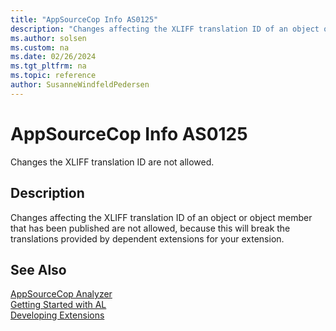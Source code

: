 ```yaml
---
title: "AppSourceCop Info AS0125"
description: "Changes affecting the XLIFF translation ID of an object or object member that has been published are not allowed, because this will break the translations provided by dependent extensions for your extension."
ms.author: solsen
ms.custom: na
ms.date: 02/26/2024
ms.tgt_pltfrm: na
ms.topic: reference
author: SusanneWindfeldPedersen
---
```

[//]: # (START>DO_NOT_EDIT)
[//]: # (IMPORTANT:Do not edit any of the content between here and the END>DO_NOT_EDIT.)
[//]: # (Any modifications should be made in the .xml files in the ModernDev repo.)
# AppSourceCop Info AS0125
Changes the XLIFF translation ID are not allowed.

## Description
Changes affecting the XLIFF translation ID of an object or object member that has been published are not allowed, because this will break the translations provided by dependent extensions for your extension.

[//]: # (IMPORTANT: END>DO_NOT_EDIT)
## See Also  
[AppSourceCop Analyzer](appsourcecop.md)  
[Getting Started with AL](../devenv-get-started.md)  
[Developing Extensions](../devenv-dev-overview.md)  